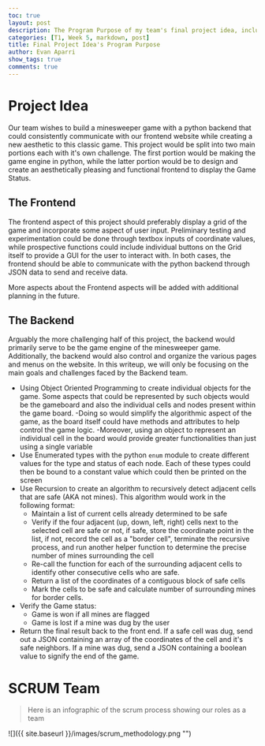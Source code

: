 ```yaml
---
toc: true
layout: post
description: The Program Purpose of my team's final project idea, including the roles within the SCRUM team.
categories: [T1, Week 5, markdown, post]
title: Final Project Idea's Program Purpose
author: Evan Aparri
show_tags: true
comments: true
---
```


# Project Idea

Our team wishes to build a minesweeper game with a python backend that could consistently communicate with our frontend website while creating a new aesthetic to this classic game. This project would be split into two main portions each with it's own challenge. The first portion would be making the game engine in python, while the latter portion would be to design and create an aesthetically pleasing and functional frontend to display the Game Status.

## The Frontend
The frontend aspect of this project should preferably display a grid of the game and incorporate some aspect of user input. Preliminary testing and experimentation could be done through textbox inputs of coordinate values, while prospective functions could include individual buttons on the Grid itself to provide a GUI for the user to interact with. In both cases, the frontend should be able to communicate with the python backend through JSON data to send and receive data.

More aspects about the Frontend aspects will be added with additional planning in the future.

## The Backend
Arguably the more challenging half of this project, the backend would primarily serve to be the game engine of the minesweeper game. Additionally, the backend would also control and organize the various pages and menus on the website. In this writeup, we will only be focusing on the main goals and challenges faced by the Backend team.

- Using Object Oriented Programming to create individual objects for the game. Some aspects that could be represented by such objects would be the gameboard and also the individual cells and nodes present within the game board.
    -Doing so would simplify the algorithmic aspect of the game, as the board itself could have methods and attributes to help control the game logic.
    -Moreover, using an object to represent an individual cell in the board would provide greater functionalities than just using a single variable
- Use Enumerated types with the python `enum` module to create different values for the type and status of each node. Each of these types could then be bound to a constant value which could then be printed on the screen
- Use Recursion to create an algorithm to recursively detect adjacent cells that are safe (AKA not mines). This algorithm would work in the following format:
    - Maintain a list of current cells already determined to be safe
    - Verify if the four adjacent (up, down, left, right) cells next to the selected cell are safe or not, if safe, store the coordinate point in the list, if not, record the cell as a "border cell", terminate the recursive process, and run another helper function to determine the precise number of mines surrounding the cell
    - Re-call the function for each of the surrounding adjacent cells to identify other consecutive cells who are safe.
    - Return a list of the coordinates of a contiguous block of safe cells
    - Mark the cells to be safe and calculate number of surrounding mines for border cells.
- Verify the Game status:
    - Game is won if all mines are flagged
    - Game is lost if a mine was dug by the user
- Return the final result back to the front end. If a safe cell was dug, send out a JSON containing an array of the coordinates of the cell and it's safe neighbors. If a mine was dug, send a JSON containing a boolean value to signify the end of the game.

# SCRUM Team
> Here is an infographic of the scrum process showing our roles as a team

![]({{ site.baseurl }}/images/scrum_methodology.png "")